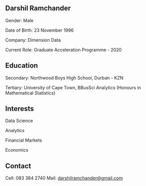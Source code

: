 ## Darshil Ramchander 

Gender: Male

Date of Birth: 23 November 1996

Company: Dimension Data 

Current Role: Graduate Acceleration Programme - 2020

## Education

Secondary: Northwood Boys High School, Durban - KZN

Tertiary: University of Cape Town, BBusSci Analytics (Honours in Mathematical Statistics) 


## Interests 

Data Science 

Analytics 

Financial Markets

Economics 


## Contact

Cell: 083 384 2740
Mail: darshilramchander@gmail.com




